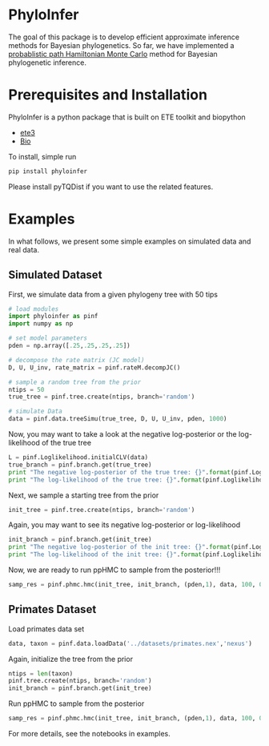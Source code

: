 # PhyloInfer

The goal of this package is to develop efficient approximate inference methods for Bayesian phylogenetics. So far, 
we have implemented a [probablistic path Hamiltonian Monte Carlo](https://arxiv.org/abs/1702.07814) method for Bayesian phylogenetic inference.


# Prerequisites and Installation

PhyloInfer is a python package that is built on ETE toolkit and biopython

* [ete3](http://etetoolkit.org)
* [Bio](http://biopython.org)

To install, simple run
```sh
pip install phyloinfer
```
Please install pyTQDist if you want to use the related features.

# Examples

In what follows, we present some simple examples on simulated data and real data. 

## Simulated Dataset

First, we simulate data from a given phylogeny tree with 50 tips

```python
# load modules
import phyloinfer as pinf
import numpy as np

# set model parameters
pden = np.array([.25,.25,.25,.25])

# decompose the rate matrix (JC model)
D, U, U_inv, rate_matrix = pinf.rateM.decompJC()

# sample a random tree from the prior
ntips = 50
true_tree = pinf.tree.create(ntips, branch='random')

# simulate Data
data = pinf.data.treeSimu(true_tree, D, U, U_inv, pden, 1000)
```

Now, you may want to take a look at the negative log-posterior or the log-likelihood of the true tree

```python
L = pinf.Loglikelihood.initialCLV(data)
true_branch = pinf.branch.get(true_tree)
print "The negative log-posterior of the true tree: {}".format(pinf.Logposterior.Logpost(true_tree, true_branch, D, U, U_inv, pden, L))
print "The log-likelihood of the true tree: {}".format(pinf.Loglikelihood.phyloLoglikelihood(true_tree, true_branch, D, U, U_inv, pden, L))
```

Next, we sample a starting tree from the prior

```python
init_tree = pinf.tree.create(ntips, branch='random')
```

Again, you may want to see its negative log-posterior or log-likelihood

```python
init_branch = pinf.branch.get(init_tree)
print "The negative log-posterior of the init tree: {}".format(pinf.Logposterior.Logpost(init_tree, init_branch, D, U, U_inv, pden, L))
print "The log-likelihood of the init tree: {}".format(pinf.Loglikelihood.phyloLoglikelihood(init_tree, init_branch, D, U, U_inv, pden, L))
```

Now, we are ready to run ppHMC to sample from the posterior!!!

```python
samp_res = pinf.phmc.hmc(init_tree, init_branch, (pden,1), data, 100, 0.001, 100, subModel='JC', surrogate=True,  burnin_frac=0.2, adap_stepsz_rate = 0.4, delta=0.002, monitor_event=True, printfreq=50)
```

## Primates Dataset

Load primates data set

```python
data, taxon = pinf.data.loadData('../datasets/primates.nex','nexus')
```

Again, initialize the tree from the prior

```python
ntips = len(taxon)
pinf.tree.create(ntips, branch='random')
init_branch = pinf.branch.get(init_tree)
```

Run ppHMC to sample from the posterior

```python
samp_res = pinf.phmc.hmc(init_tree, init_branch, (pden,1), data, 100, 0.004, 100, subModel='JC', surrogate=True, burnin_frac=0.5, delta=0.008, adap_stepsz_rate=0.8, printfreq=20)
```

For more details, see the notebooks in examples.
